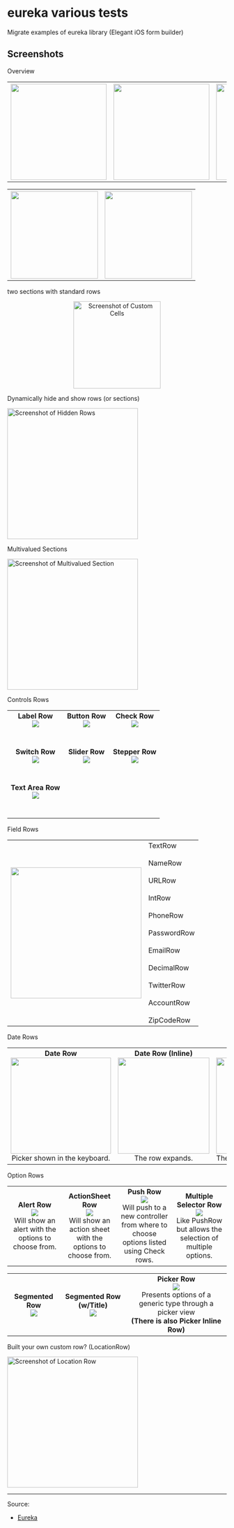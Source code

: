 # eureka various tests

Migrate examples of eureka library (Elegant iOS form builder)

## Screenshots
Overview

<table>
  <tr>
    <th>
      <img src="Media/EurekaExample1.gif" width="220"/>
    </th>
    <th>
      <img src="Media/EurekaExample2.gif" width="220"/>
    </th>
    <th>
    <img src="Media/EurekaExample3.gif" width="220"/>
    </th>
  </tr>
</table>

<table>
  <tr>
    <th>
      <img src="Media/EurekaNavigation.gif" width="200"/>
    </th>
    <th>
      <img src="Media/EurekaRows.gif" width="200"/>
    </th>
  </tr>
</table>

two sections with standard rows

<center>
<img src="Media/EurekaHowTo.gif" width="200" alt="Screenshot of Custom Cells"/>
</center>

Dynamically hide and show rows (or sections)

<img src="Media/EurekaSwitchSections.gif" width="300" alt="Screenshot of Hidden Rows" />

Multivalued Sections

<img src="Media/EurekaMultivalued.gif" width="300" alt="Screenshot of Multivalued Section" />

Controls Rows

<table>
    <tr>
        <td><center><b>Label Row</b><br>
        <img src="Media/RowStatics/LabelRow.png"/>
        </center><br><br>
        </td>
        <td><center><b>Button Row</b><br>
        <img src="Media/RowStatics/ButtonRow.png"/>
        </center><br><br>
        </td>
        <td><center><b>Check Row</b><br>
        <img src="Media/RowStatics/CheckRow.png"/>
        </center><br><br>
        </td>
    </tr>
    <tr>
        <td><center><b>Switch Row</b><br>
        <img src="Media/RowStatics/SwitchRow.png"/>
        </center><br><br>
        </td>
        <td><center><b>Slider Row</b><br>
        <img src="Media/RowStatics/SliderRow.png"/>
        </center><br><br>
        </td>
        <td><center><b>Stepper Row</b><br>
        <img src="Media/RowStatics/StepperRow.png"/>
        </center><br><br>
        </td>
    </tr>
    <tr>
        <td><center><b>Text Area Row</b><br>
        <img src="Media/RowStatics/TextAreaRow.png"/>
        </center><br><br>
        </td>
    </tr>
</table>

Field Rows

<table>
<tr>
  <td>
    <img src="Media/CatalogFieldRows.jpg" width="300"/>
  </td>
  <td>
  TextRow<br><br>
  NameRow<br><br>
  URLRow<br><br>
  IntRow<br><br>
  PhoneRow<br><br>
  PasswordRow<br><br>
  EmailRow<br><br>
  DecimalRow<br><br>
  TwitterRow<br><br>
  AccountRow<br><br>
  ZipCodeRow
  </td>
<tr>
</table>

Date Rows

<table>
<tr>
<td>
<center><b>Date Row</b>
<img src="Media/RowGifs/EurekaDateRow.gif" height="220" width="230" />
<br>
Picker shown in the keyboard.
</center>
</td>
<td>
<center><b>Date Row (Inline)</b>
<img src="Media/RowGifs/EurekaDateInlineRow.gif" height="220" width="210"/>
<br>
The row expands.
</center>
</td>
<td>
<center><b>Date Row (Picker)</b>
<img src="Media/RowGifs/EurekaDatePickerRow.gif" height="220" width="210"/>
<br>
The picker is always visible.
</center>
</td>
</tr>
</table>

Option Rows

<table>
<tr>
<td width="25%">
<center><b>Alert Row</b><br>
<img src="Media/RowStatics/AlertRow.jpeg"/>
<br>
Will show an alert with the options to choose from.
</center>
</td>
<td width="25%">
<center><b>ActionSheet Row</b><br>
<img src="Media/RowStatics/ActionSheetRow.jpeg"/>
<br>
Will show an action sheet with the options to choose from.
</center>
</td>
<td width="25%">
<center><b>Push Row</b><br>
<img src="Media/RowStatics/PushRow.jpeg"/>
<br>
Will push to a new controller from where to choose options listed using Check rows.
</center>
</td>
<td width="25%">
<center><b>Multiple Selector Row</b><br>
<img src="Media/RowStatics/MultipleSelectorRow.jpeg"/>
<br>
Like PushRow but allows the selection of multiple options.
</center>
</td>
</tr>
</table>

<table>
    <tr>
        <td><center><b>Segmented Row</b><br>
        <img src="Media/RowStatics/SegmentedRow.png"/>
        </center>
        </td>
        <td><center><b>Segmented Row (w/Title)</b><br>
        <img src="Media/RowStatics/SegmentedRowWithTitle.png"/>
        </center>
        </td>
        <td><center><b>Picker Row</b><br>
        <img src="Media/RowStatics/PickerRow.png"/>
        <br>Presents options of a generic type through a picker view
        <br><b>(There is also Picker Inline Row)</b>
        </center>
        </td>
    </tr>
</table>

Built your own custom row?
(LocationRow)

<img src="Media/EurekaLocationRow.gif" width="300" alt="Screenshot of Location Row"/>

---

Source:

- [Eureka](https://github.com/xmartlabs/Eureka)
